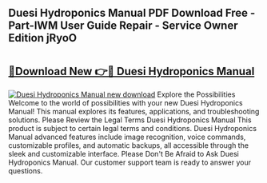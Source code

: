 ## Duesi Hydroponics Manual PDF Download Free - Part-lWM User Guide Repair - Service Owner Edition jRyoO

# <h2><a href="http://bc36768.oget.top/?id=Duesi+Hydroponics+Manual">🔗Download New 👉🔴 Duesi Hydroponics Manual</a></h2>

[![Duesi Hydroponics Manual new download](https://i.imgur.com/5g1atiW.png)](http://bc36768.oget.top/?id=Duesi+Hydroponics+Manual)
Explore the Possibilities Welcome to the world of possibilities with your new Duesi Hydroponics Manual! This manual explores its features, applications, and troubleshooting solutions. Please Review the Legal Terms Duesi Hydroponics Manual This product is subject to certain legal terms and conditions. Duesi Hydroponics Manual advanced features include image recognition, voice commands, customizable profiles, and automatic backups, all accessible through the sleek and customizable interface. Please Don't Be Afraid to Ask Duesi Hydroponics Manual. Our customer support team is ready to answer your questions.
